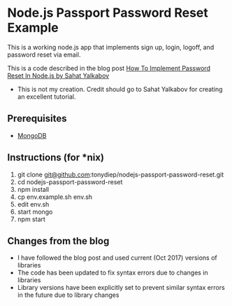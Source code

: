 # Node.js Passport Password Reset Example

This is a working node.js app that implements sign up, login, logoff, and password reset via email.

This is a code described in the blog post
[How To Implement Password Reset In Node.js by Sahat Yalkabov](http://sahatyalkabov.com/how-to-implement-password-reset-in-nodejs/)

* This is not my creation. Credit should go to Sahat Yalkabov for creating an excellent tutorial.


## Prerequisites

* [MongoDB](https://www.mongodb.com/download-center)

## Instructions (for *nix)

1. git clone git@github.com:tonydiep/nodejs-passport-password-reset.git
2. cd nodejs-passport-password-reset
3. npm install
4. cp env.example.sh env.sh
5. edit env.sh
6. start mongo
7. npm start

## Changes from the blog

* I have followed the blog post and used current (Oct 2017) versions of libraries
* The code has been updated to fix syntax errors due to changes in libraries
* Library versions have been explicitly set to prevent similar syntax errors in the future due to library changes
